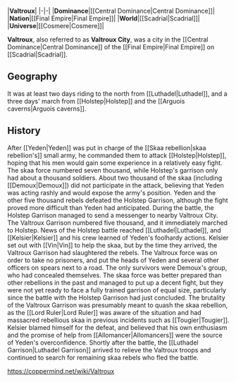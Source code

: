 |**Valtroux**|
|-|-|
|**Dominance**|[[Central Dominance\|Central Dominance]]|
|**Nation**|[[Final Empire\|Final Empire]]|
|**World**|[[Scadrial\|Scadrial]]|
|**Universe**|[[Cosmere\|Cosmere]]|

**Valtroux**, also referred to as **Valtroux City**, was a city in the [[Central Dominance\|Central Dominance]] of the [[Final Empire\|Final Empire]] on [[Scadrial\|Scadrial]].

## Geography
It was at least two days riding to the north from [[Luthadel\|Luthadel]], and a three days' march from [[Holstep\|Holstep]] and the [[Arguois caverns\|Arguois caverns]].

## History
After [[Yeden\|Yeden]] was put in charge of the [[Skaa rebellion\|skaa rebellion's]] small army, he commanded them to attack [[Holstep\|Holstep]], hoping that his men would gain some experience in a relatively easy fight. The skaa force numbered seven thousand, while Holstep's garrison only had about a thousand soldiers. About two thousand of the skaa (including [[Demoux\|Demoux]]) did not participate in the attack, believing that Yeden was acting rashly and would expose the army's position. Yeden and the other five thousand rebels defeated the Holstep Garrison, although the fight proved more difficult than Yeden had anticipated. During the battle, the Holstep Garrison managed to send a messenger to nearby Valtroux City. The Valtroux Garrison numbered five thousand, and it immediately marched to Holstep.
News of the Holstep battle reached [[Luthadel\|Luthadel]], and [[Kelsier\|Kelsier]] and his crew learned of Yeden's foolhardy actions. Kelsier set out with [[Vin\|Vin]] to help the skaa, but by the time they arrived, the Valtroux Garrison had slaughtered the rebels. The Valtroux force was on order to take no prisoners, and put the heads of Yeden and several other officers on spears next to a road. The only survivors were Demoux's group, who had concealed themselves.
The skaa force was better prepared than other rebellions in the past and managed to put up a decent fight, but they were not yet ready to face a fully trained garrison of equal size, particularly since the battle with the Holstep Garrison had just concluded. The brutality of the Valtroux Garrison was presumably meant to quash the skaa rebellion, as the [[Lord Ruler\|Lord Ruler]] was aware of the situation and had massacred rebellious skaa in previous incidents such as [[Tougier\|Tougier]]. Kelsier blamed himself for the defeat, and believed that his own enthusiasm and the promise of help from [[Allomancer\|Allomancers]] were the source of Yeden's overconfidence.
Shortly after the battle, the [[Luthadel Garrison\|Luthadel Garrison]] arrived to relieve the Valtroux troops and continued to search for remaining skaa rebels who fled the battle.



https://coppermind.net/wiki/Valtroux